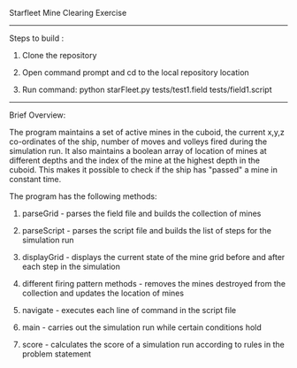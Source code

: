 Starfleet Mine Clearing Exercise

----------------------------------------------------------------------------------------------------------------------------------------

Steps to build :

1) Clone the repository

2) Open command prompt and cd to the local repository location

3) Run command: python starFleet.py tests/test1.field tests/field1.script

----------------------------------------------------------------------------------------------------------------------------------------

Brief Overview:

The program maintains a set of active mines in the cuboid, the current x,y,z co-ordinates of the ship, number of moves and volleys fired during the simulation run. It also maintains a boolean array of location of mines at different depths and the index of the mine at the highest depth in the cuboid. This makes it possible to check if the ship has "passed" a mine in constant time.

The program has the following methods:

1) parseGrid - parses the field file and builds the collection of mines

2) parseScript - parses the script file and builds the list of steps for the simulation run

3) displayGrid - displays the current state of the mine grid before and after each step in the simulation

4) different firing pattern methods - removes the mines destroyed from the collection and updates the location of mines

5) navigate - executes each line of command in the script file

6) main - carries out the simulation run while certain conditions hold

6) score - calculates the score of a simulation run according to rules in the problem statement
